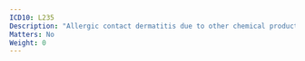 ```yaml
---
ICD10: L235
Description: "Allergic contact dermatitis due to other chemical products"
Matters: No
Weight: 0
---
```



